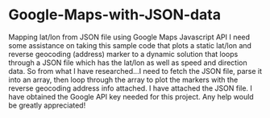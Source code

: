 # Google-Maps-with-JSON-data
Mapping lat/lon from JSON file using Google Maps Javascript API 
I need some assistance on taking this sample code that plots a static lat/lon and reverse geocoding (address) marker to a dynamic solution that loops through a JSON file which has the lat/lon as well as speed and direction data.  So from what I have researched...I need to fetch the JSON file, parse it into an array, then loop through the array to plot the markers with the reverse geocoding address info attached. I have attached the JSON file.  I have obtained the Google API key needed for this project. Any help would be greatly appreciated!
